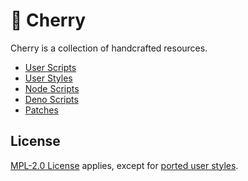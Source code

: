 # 🍒 Cherry

Cherry is a collection of handcrafted resources.

- [User Scripts](scripts/README.md)
- [User Styles](styles/README.md)
- [Node Scripts](node/README.md)
- [Deno Scripts](deno/README.md)
- [Patches](patches/README.md)

## License

[MPL-2.0 License](LICENSE) applies, except for [ported user styles](styles/README.md#ported).
